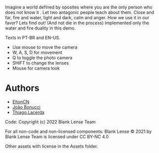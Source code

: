 Imagine a world defined by oposites where you are the only person who does not know it . Let two antagonic people teach about them. Close and far, fire and water, light and dark, calm and anger. How we use it in our favor? Lets find out! (And not die in the process) Implemented only the water and fire duality in this demo. 

Texts in PT-BR and EN-US. 

- Use mouse to move the camera 
- W, A, S, D for movement 
- Q to toggle the photo camera 
- SHIFT to change the lenses 
- Mouse for camera look

# Authors

- [EltonCN](https://github.com/EltonCN)
- [João Bonucci](https://github.com/Joao-Pedro-MB)
- [Thiago Lacerda](https://github.com/ThiagoDSL)

Code: Copyright (c) 2022 Blank Lense Team

For all non-code and non-licensed components: Blank Lense © 2021 by Blank Lense Team is licensed under CC BY-NC 4.0

Other assets with license in the Assets folder. 